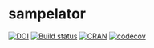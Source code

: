 # sampelator
[![DOI](https://zenodo.org/badge/81649647.svg)](https://zenodo.org/badge/latestdoi/81649647)
[![Build status](https://ci.appveyor.com/api/projects/status/1v4tdqsls3cmd5a8?svg=true)](https://ci.appveyor.com/project/KidFashion/sampelator)
[![CRAN](http://www.r-pkg.org/badges/version/sampelator)](https://cran.r-project.org/)
[![codecov](https://codecov.io/gh/KidFashion/sampelator/branch/master/graph/badge.svg)](https://codecov.io/gh/KidFashion/sampelator)

